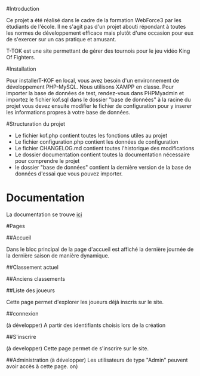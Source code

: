#Introduction

Ce projet a été réalisé dans le cadre de la formation WebForce3 par les étudiants de l'école. Il ne s'agit pas d'un projet abouti répondant à toutes les normes de développement efficace mais plutôt d'une occasion pour eux de s'exercer sur un cas pratique et amusant. 

T-TOK est une site permettant de gérer des tournois pour le jeu vidéo King Of Fighters. 

#Installation

Pour installerT-KOF en local, vous avez besoin d'un environnement de développement PHP-MySQL. Nous utilisons XAMPP en classe. 
Pour importer la base de données de test, rendez-vous dans PHPMyadmin et importez le fichier kof.sql dans le dossier "base de données" à la racine du projet
vous devez ensuite modifier le fichier de configuration pour y inserer les informations propres à votre base de données.

#Structuration du projet

* Le fichier kof.php contient toutes les fonctions utiles au projet
* Le fichier configuration.php contient les données de configuration
* Le fichier CHANGELOG.md contient toutes l'historique des modifications
* Le dossier documentation contient toutes la documentation nécessaire pour comprendre le projet
* le dossier "base de données" contient la dernière version de la base de données d'essai que vous pouvez importer.

# Documentation

La documentation se trouve [ici](doc/documentation.md)

#Pages

##Accueil

Dans le bloc principal de la page d'accueil est affiché la dernière journée de la dernière saison de manière dynamique. 

##Classement actuel

##Anciens classements

##Liste des joueurs

Cette page permet d'explorer les joueurs déjà inscris sur le site. 

##connexion

(à développer)
A partir des identifiants choisis lors de la création

##S'inscrire

(à developper)
Cette page permet de s'inscrire sur le site.

##Administration
(à développer)
Les utilisateurs de type "Admin" peuvent avoir accès à cette page.
on)
